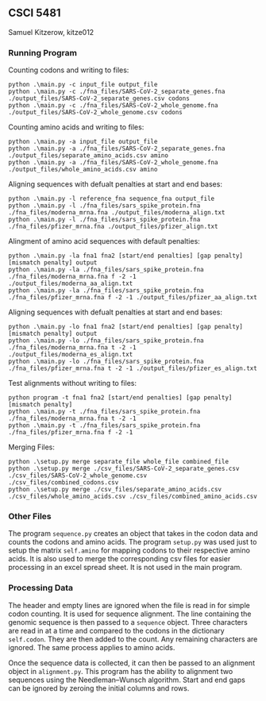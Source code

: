 ## CSCI 5481

Samuel Kitzerow, kitze012

### Running Program

Counting codons and writing to files:  
```
python .\main.py -c input_file output_file
python .\main.py -c ./fna_files/SARS-CoV-2_separate_genes.fna ./output_files/SARS-CoV-2_separate_genes.csv codons
python .\main.py -c ./fna_files/SARS-CoV-2_whole_genome.fna ./output_files/SARS-CoV-2_whole_genome.csv codons
```

Counting amino acids and writing to files:  
```
python .\main.py -a input_file output_file
python .\main.py -a ./fna_files/SARS-CoV-2_separate_genes.fna ./output_files/separate_amino_acids.csv amino
python .\main.py -a ./fna_files/SARS-CoV-2_whole_genome.fna ./output_files/whole_amino_acids.csv amino
```

Aligning sequences with defualt penalties at start and end bases:
```
python .\main.py -l reference_fna sequence_fna output_file
python .\main.py -l ./fna_files/sars_spike_protein.fna ./fna_files/moderna_mrna.fna ./output_files/moderna_align.txt
python .\main.py -l ./fna_files/sars_spike_protein.fna ./fna_files/pfizer_mrna.fna ./output_files/pfizer_align.txt
```

Alingment of amino acid sequences with default penalties:
```
python .\main.py -la fna1 fna2 [start/end penalties] [gap penalty] [mismatch penalty] output
python .\main.py -la ./fna_files/sars_spike_protein.fna ./fna_files/moderna_mrna.fna f -2 -1 ./output_files/moderna_aa_align.txt
python .\main.py -la ./fna_files/sars_spike_protein.fna ./fna_files/pfizer_mrna.fna f -2 -1 ./output_files/pfizer_aa_align.txt
```

Aligning sequences with defualt penalties at start and end bases:
```
python .\main.py -lo fna1 fna2 [start/end penalties] [gap penalty] [mismatch penalty] output
python .\main.py -lo ./fna_files/sars_spike_protein.fna ./fna_files/moderna_mrna.fna t -2 -1 ./output_files/moderna_es_align.txt
python .\main.py -lo ./fna_files/sars_spike_protein.fna ./fna_files/pfizer_mrna.fna t -2 -1 ./output_files/pfizer_es_align.txt
```

Test alignments without writing to files:
```
python program -t fna1 fna2 [start/end penalties] [gap penalty] [mismatch penalty]
python .\main.py -t ./fna_files/sars_spike_protein.fna ./fna_files/moderna_mrna.fna t -2 -1
python .\main.py -t ./fna_files/sars_spike_protein.fna ./fna_files/pfizer_mrna.fna f -2 -1
```

Merging Files:
```
python .\setup.py merge separate_file whole_file combined_file
python .\setup.py merge ./csv_files/SARS-CoV-2_separate_genes.csv ./csv_files/SARS-CoV-2_whole_genome.csv ./csv_files/combined_codons.csv
python .\setup.py merge ./csv_files/separate_amino_acids.csv ./csv_files/whole_amino_acids.csv ./csv_files/combined_amino_acids.csv
```

### Other Files

The program `sequence.py` creates an object that takes in the codon data and counts the codons and amino acids. The program `setup.py` was used just to setup the matrix `self.amino` for mapping codons to their respective amino acids. It is also used to merge the corresponding csv files for easier processing in an excel spread sheet. It is not used in the main program.

### Processing Data

The header and empty lines are ignored when the file is read in for simple codon counting. It is used for sequence alignment. The line containing the genomic sequence is then passed to a `sequence` object. Three characters are read in at a time and compared to the codons in the dictionary `self.codon`. They are then added to the count. Any remaining characters are ignored. The same process applies to amino acids.

Once the sequence data is collected, it can then be passed to an alignment object in `alignment.py`. This program has the ability to alignment two sequences using the Needleman–Wunsch algorithm. Start and end gaps can be ignored by zeroing the initial columns and rows.